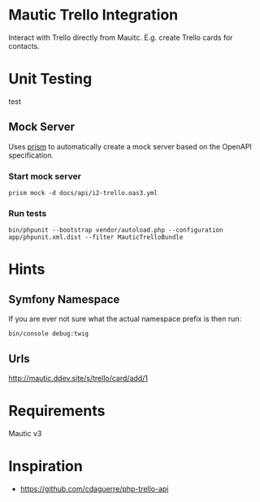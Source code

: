 # Mautic Trello Integration
Interact with Trello directly from Mauitc. E.g. create Trello cards for contacts.

# Unit Testing
test

## Mock Server

Uses [prism](https://github.com/stoplightio/prism) to automatically create a mock server based on the OpenAPI specification.

### Start mock server

```
prism mock -d docs/api/i2-trello.oas3.yml
```

### Run tests
```
bin/phpunit --bootstrap vendor/autoload.php --configuration app/phpunit.xml.dist --filter MauticTrelloBundle
```


# Hints

## Symfony Namespace
If you are ever not sure what the actual namespace prefix is then run:
```
bin/console debug:twig
```
## Urls 
http://mautic.ddev.site/s/trello/card/add/1

# Requirements
Mautic v3

# Inspiration
- https://github.com/cdaguerre/php-trello-api